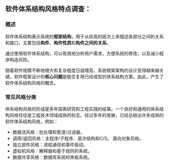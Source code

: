 ## 软件体系结构风格特点调查：

### 概述

软件体系结构表示系统的**框架结构**，用于从较高的层次上来描述各部分之间的关系和接口，主要包括**构件**、**构件性质**和**构件之间的关系**。

通过使用软件体系结构，可以有效地分析用户需求，方便系统的修改，以及减小程序构造风险。

随着软件规模不断地增大和复杂程度日益增高，系统框架架构的设计变得越来越关键。软件框架设计的**核心问题**是能否复用已经成型的体系结构方案。由此，产生了软件体系结构风格的概念。

### 常见风格分类

体系结构风格的形成是多年探索研究和工程实践的结果。一个良好和通用的体系结构风格往往是工程技术领域成熟的标志。经过多年的发展，已经总结出许多成熟的软件体系结构风格，例如：

- 数据流风格：批处理和管道/过滤器。
- 调用/返回风格：主程序/子程序、层次结构和C/S。
  面向对象风格。
- 独立部件风格：进程通信和事件驱动。
- 虚拟机风格：解释器和基于规则的系统。
- 数据共享风格：数据库系统和黑板系统。
